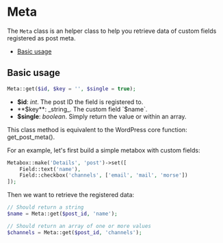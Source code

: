 Meta
====

The `Meta` class is an helper class to help you retrieve data of custom fields registered as post meta.

- [Basic usage](#basic-usage)

Basic usage
-----------

```php
Meta::get($id, $key = '', $single = true);
```

* **$id**: _int_. The post ID the field is registered to.
* **$key**: _string_. The custom field `$name`.
* **$single**: _boolean_. Simply return the value or within an array.

This class method is equivalent to the WordPress core function: get_post_meta().

For an example, let's first build a simple metabox with custom fields:

```php
Metabox::make('Details', 'post')->set([
    Field::text('name'),
    Field::checkbox('channels', ['email', 'mail', 'morse'])
]);
```

Then we want to retrieve the registered data:

```php
// Should return a string
$name = Meta::get($post_id, 'name');

// Should return an array of one or more values
$channels = Meta::get($post_id, 'channels');
```